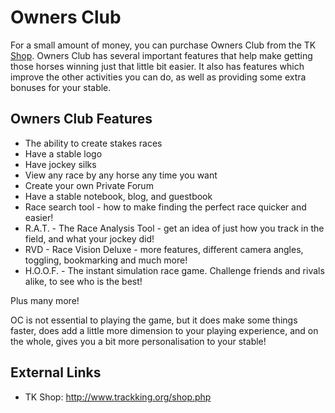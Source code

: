 # Owners Club

For a small amount of money, you can purchase Owners Club from the TK [Shop](http://www.trackking.org/shop.php). Owners Club has several important features that help make getting those horses winning just that little bit easier. It also has features which improve the other activities you can do, as well as providing some extra bonuses for your stable.

## Owners Club Features

- The ability to create stakes races
- Have a stable logo
- Have jockey silks
- View any race by any horse any time you want
- Create your own Private Forum
- Have a stable notebook, blog, and guestbook
- Race search tool - how to make finding the perfect race quicker and easier!
- R.A.T. - The Race Analysis Tool - get an idea of just how you track in the field, and what your jockey did!
- RVD - Race Vision Deluxe - more features, different camera angles, toggling, bookmarking and much more!
- H.O.O.F. - The instant simulation race game. Challenge friends and rivals alike, to see who is the best!

Plus many more!

OC is not essential to playing the game, but it does make some things faster, does add a little more dimension to your playing experience, and on the whole, gives you a bit more personalisation to your stable!

## External Links
- TK Shop: http://www.trackking.org/shop.php
